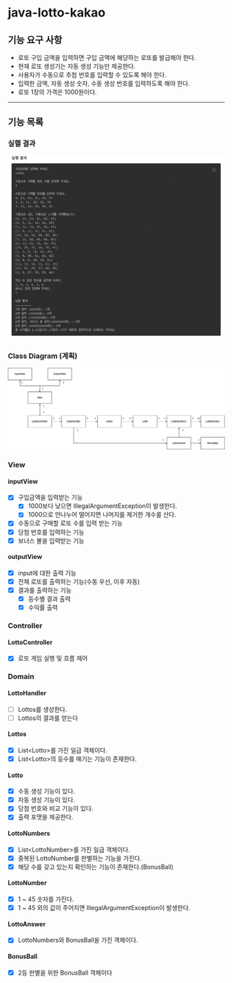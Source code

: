 # java-lotto-kakao

## 기능 요구 사항
- 로또 구입 금액을 입력하면 구입 금액에 해당하는 로또를 발급해야 한다.
- 현재 로또 생성기는 자동 생성 기능만 제공한다. 
- 사용자가 수동으로 추첨 번호를 입력할 수 있도록 해야 한다.
- 입력한 금액, 자동 생성 숫자, 수동 생성 번호를 입력하도록 해야 한다.
- 로또 1장의 가격은 1000원이다.


---

## 기능 목록

### 실핼 결과
![Screen Shot 2023-01-04 at 4.07.10 PM.png](docs%2FScreen%20Shot%202023-01-04%20at%204.07.10%20PM.png)

### Class Diagram (계획)
![class_diagram.png](docs%2Fclass_diagram.png)

### View

#### inputView

- [x] 구입금액을 입력받는 기능
  - [x] 1000보다 낮으면 IllegalArgumentException이 발생한다.
  - [x] 1000으로 안나누어 떨어지면 나머지를 제거한 개수를 산다.
- [x] 수동으로 구매할 로또 수를 입력 받는 기능
- [x] 당첨 번호를 입력하는 기능
- [x] 보너스 볼을 입력받는 기능

#### outputView

- [x] input에 대한 출력 기능
- [x] 전체 로또를 출력하는 기능(수동 우선, 이후 자동)
- [x] 결과를 출력하는 기능
  - [x] 등수별 결과 출력
  - [x] 수익률 출력

### Controller

#### LottoController
- [x] 로또 게임 실행 및 흐름 제어


### Domain

#### LottoHandler
- [ ] Lottos를 생성한다.
- [ ] Lottos의 결과를 얻는다

#### Lottos
- [x] List\<Lotto\>를 가진 일급 객체이다.
- [x] List\<Lotto\>의 등수를 매기는 기능이 존재한다.

#### Lotto
- [x] 수동 생성 기능이 있다.
- [x] 자동 생성 기능이 있다.
- [x] 당첨 번호와 비교 기능이 있다.
- [x] 출력 포맷을 제공한다.

#### LottoNumbers
- [x] List\<LottoNumber\>를 가진 일급 객체이다.
- [x] 중복된 LottoNumber를 판별하는 기능을 가진다.
- [x] 해당 수를 갖고 있는지 확인하는 기능이 존재한다.(BonusBall)

#### LottoNumber
- [x] 1 ~ 45 숫자를 가진다.
- [x] 1 ~ 45 외의 값이 주어지면 IllegalArgumentException이 발생한다.

#### LottoAnswer
- [x] LottoNumbers와 BonusBall을 가진 객체이다.

#### BonusBall
- [x] 2등 판별을 위한 BonusBall 객체이다




